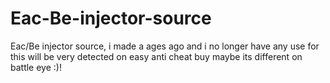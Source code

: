 # Eac-Be-injector-source
Eac/Be injector source, i made a ages ago and i no longer have any use for this will be very detected on easy anti cheat buy maybe its different on battle eye :)!
